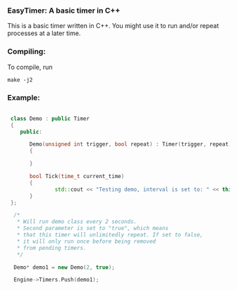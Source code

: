 ### EasyTimer: A basic timer in C++

This is a basic timer written in C++. You might use it to run and/or repeat 
processes at a later time.

### Compiling:

To compile, run 

```
make -j2
```

### Example:

```C++
 
 class Demo : public Timer
 {
    public:

       Demo(unsigned int trigger, bool repeat) : Timer(trigger, repeat)
       {

       }

       bool Tick(time_t current_time)
       {
               std::cout << "Testing demo, interval is set to: " << this->get_interval() << std::endl;
       }
 };

  /* 
   * Will run demo class every 2 seconds. 
   * Second parameter is set to "true", which means 
   * that this timer will unlimitedly repeat. If set to false,
   * it will only run once before being removed
   * from pending timers.
   */

  Demo* demo1 = new Demo(2, true);

  Engine->Timers.Push(demo1);


```
	
